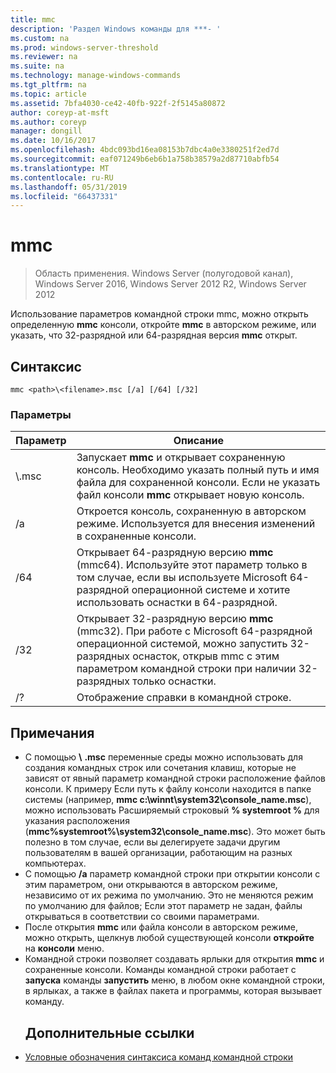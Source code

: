 ```yaml
---
title: mmc
description: 'Раздел Windows команды для ***- '
ms.custom: na
ms.prod: windows-server-threshold
ms.reviewer: na
ms.suite: na
ms.technology: manage-windows-commands
ms.tgt_pltfrm: na
ms.topic: article
ms.assetid: 7bfa4030-ce42-40fb-922f-2f5145a80872
author: coreyp-at-msft
ms.author: coreyp
manager: dongill
ms.date: 10/16/2017
ms.openlocfilehash: 4bdc093bd16ea08153b7dbc4a0e3380251f2ed7d
ms.sourcegitcommit: eaf071249b6eb6b1a758b38579a2d87710abfb54
ms.translationtype: MT
ms.contentlocale: ru-RU
ms.lasthandoff: 05/31/2019
ms.locfileid: "66437331"
---
```

# <a name="mmc"></a>mmc

>Область применения. Windows Server (полугодовой канал), Windows Server 2016, Windows Server 2012 R2, Windows Server 2012

Использование параметров командной строки mmc, можно открыть определенную **mmc** консоли, откройте **mmc** в авторском режиме, или указать, что 32-разрядной или 64-разрядная версия **mmc** открыт.
## <a name="syntax"></a>Синтаксис
```
mmc <path>\<filename>.msc [/a] [/64] [/32]
```
### <a name="parameters"></a>Параметры

|       Параметр        |                                                                                                 Описание                                                                                                 |
|------------------------|-------------------------------------------------------------------------------------------------------------------------------------------------------------------------------------------------------------|
| <path>\\<filename>.msc |        Запускает **mmc** и открывает сохраненную консоль. Необходимо указать полный путь и имя файла для сохраненной консоли. Если не указать файл консоли **mmc** открывает новую консоль.         |
|           /a           |                                                               Откроется консоль, сохраненную в авторском режиме.  Используется для внесения изменений в сохраненные консоли.                                                                |
|          /64           |                         Открывает 64-разрядную версию **mmc** (mmc64). Используйте этот параметр только в том случае, если вы используете Microsoft 64-разрядной операционной системе и хотите использовать оснастки в 64-разрядной.                          |
|          /32           | Открывает 32-разрядную версию **mmc** (mmc32). При работе с Microsoft 64-разрядной операционной системой, можно запустить 32-разрядных оснасток, открыв mmc с этим параметром командной строки при наличии 32-разрядных только оснастки. |
|           /?           |                                                                                    Отображение справки в командной строке.                                                                                     |

## <a name="remarks"></a>Примечания
- С помощью <path> **\\** <filename> **.msc** переменные среды можно использовать для создания командных строк или сочетания клавиш, которые не зависят от явный параметр командной строки расположение файлов консоли. К примеру Если путь к файлу консоли находится в папке системы (например, **mmc c:\winnt\system32\console_name.msc**), можно использовать Расширяемый строковый **% systemroot %** для указания расположения (**mmc%systemroot%\system32\console_name.msc**). Это может быть полезно в том случае, если вы делегируете задачи другим пользователям в вашей организации, работающим на разных компьютерах.
- С помощью **/a** параметр командной строки при открытии консоли с этим параметром, они открываются в авторском режиме, независимо от их режима по умолчанию. Это не меняются режим по умолчанию для файлов; Если этот параметр не задан, файлы открываться в соответствии со своими параметрами.
- После открытия **mmc** или файла консоли в авторском режиме, можно открыть, щелкнув любой существующей консоли **откройте** на **консоли** меню.
- Командной строки позволяет создавать ярлыки для открытия **mmc** и сохраненные консоли. Команды командной строки работает с **запуска** команды **запустить** меню, в любом окне командной строки, в ярлыках, а также в файлах пакета и программы, которая вызывает команду.
  ## <a name="additional-references"></a>Дополнительные ссылки
- [Условные обозначения синтаксиса команд командной строки](command-line-syntax-key.md)

